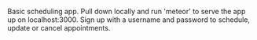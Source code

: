 Basic scheduling app. Pull down locally and run 'meteor' to serve the app up on localhost:3000.
Sign up with a username and password to schedule, update or cancel appointments.